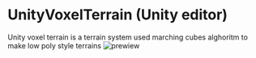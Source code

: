 # UnityVoxelTerrain (Unity editor)
Unity voxel terrain is a terrain system used marching cubes alghoritm to make low poly style terrains
![prewiew](https://user-images.githubusercontent.com/35557428/88626161-cf5dab80-d0b2-11ea-8606-e050783fc1aa.png)
